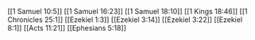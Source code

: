 [[1 Samuel 10:5]]
[[1 Samuel 16:23]]
[[1 Samuel 18:10]]
[[1 Kings 18:46]]
[[1 Chronicles 25:1]]
[[Ezekiel 1:3]]
[[Ezekiel 3:14]]
[[Ezekiel 3:22]]
[[Ezekiel 8:1]]
[[Acts 11:21]]
[[Ephesians 5:18]]

